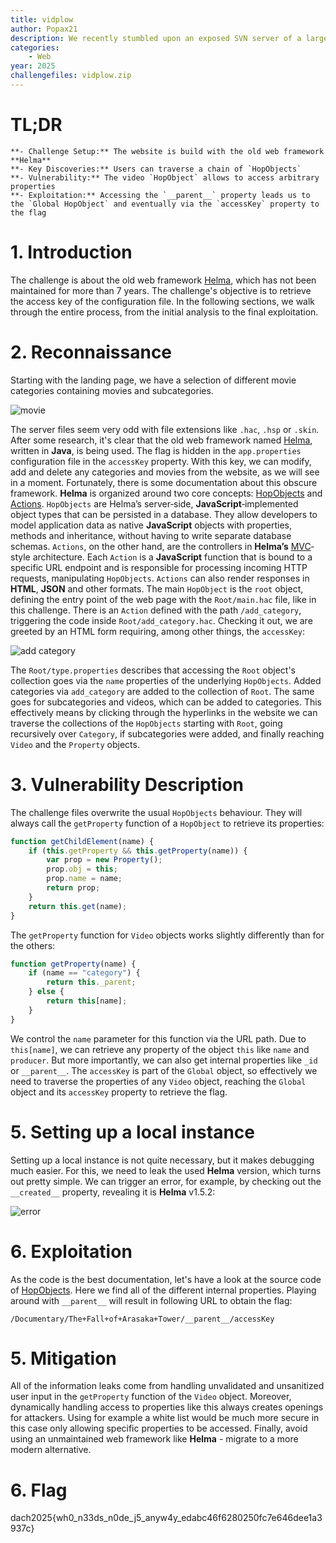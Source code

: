 ```yaml
---
title: vidplow
author: Popax21
description: We recently stumbled upon an exposed SVN server of a large multimedia corporation, containing some of their backend application and internal tooling code. However, the access keys seem to not be the ones used in production - the real ones should fetch us quite a high price though, if we manage to get our hands on them that is. Just one problem - the tech stack seems to be really obscure, and no one on our team seems to have any clue what the heck is going on. Can you take a look, and maybe find some vulnerabilities in this thing?
categories:
    - Web
year: 2025
challengefiles: vidplow.zip
---
```


# TL;DR<a id="TL;DR"></a>
    **- Challenge Setup:** The website is build with the old web framework **Helma**
    **- Key Discoveries:** Users can traverse a chain of `HopObjects`
    **- Vulnerability:** The video `HopObject` allows to access arbitrary properties
    **- Exploitation:** Accessing the `__parent__` property leads us to the `Global HopObject` and eventually via the `accessKey` property to the flag

# 1. Introduction<a id="introduction"></a>
The challenge is about the old web framework [Helma](https://github.com/helma-org/helma), which has not been maintained for more than 7 years. The challenge's objective is to retrieve the access key of the configuration file.
<span>
In the following sections, we walk through the entire process, from the initial analysis to the final exploitation.

# 2. Reconnaissance<a id="reconnaissance"></a>
Starting with the landing page, we have a selection of different movie categories containing movies and subcategories.

![movie](ctf/writeups/cscg/vidplow/movie.png "movie")

The server files seem very odd with file extensions like `.hac`, `.hsp` or `.skin`. After some research, it's clear that the old web framework named [Helma](https://github.com/helma-org/helma), written in **Java**, is being used. The flag is hidden in the `app.properties` configuration file in the `accessKey` property. With this key, we can modify, add and delete any categories and movies from the website, as we will see in a moment. Fortunately, there is some documentation about this obscure framework.
<span>
**Helma** is organized around two core concepts: [HopObjects](https://helma.serverjs.org/welcome/intro/hopobjects) and [Actions](https://helma.serverjs.org/welcome/intro/actions). `HopObjects` are Helma’s server‐side, **JavaScript**‐implemented object types that can be persisted in a database. They allow developers to model application data as native **JavaScript** objects with properties, methods and inheritance, without having to write separate database schemas. `Actions`, on the other hand, are the controllers in **Helma’s** [MVC](https://de.wikipedia.org/wiki/Model_View_Controller)‐style architecture. Each `Action` is a **JavaScript** function that is bound to a specific URL endpoint and is responsible for processing incoming HTTP requests, manipulating `HopObjects`. `Actions` can also render responses in **HTML**, **JSON** and other formats.
<span>
The main `HopObject` is the `root` object, defining the entry point of the web page with the `Root/main.hac` file, like in this challenge. There is an `Action` defined with the path `/add_category`, triggering the code inside `Root/add_category.hac`. Checking it out, we are greeted by an HTML form requiring, among other things, the `accessKey`:

![add category](ctf/writeups/cscg/vidplow/add_category.png "add category")

The `Root/type.properties` describes that accessing the `Root` object's collection goes via the `name` properties of the underlying `HopObjects`. Added categories via `add_category` are added to the collection of `Root`. The same goes for subcategories and videos, which can be added to categories. This effectively means by clicking through the hyperlinks in the website we can traverse the collections of the `HopObjects` starting with `Root`, going recursively over `Category`, if subcategories were added, and finally reaching `Video` and the `Property` objects.

# 3. Vulnerability Description<a id="vulnerability description"></a>
The challenge files overwrite the usual `HopObjects` behaviour. They will always call the `getProperty` function of a `HopObject` to retrieve its properties:

```javascript
function getChildElement(name) {
    if (this.getProperty && this.getProperty(name)) {
        var prop = new Property();
        prop.obj = this;
        prop.name = name;
        return prop;
    }
    return this.get(name);
}
```

The `getProperty` function for `Video` objects works slightly differently than for the others:

```javascript
function getProperty(name) {
    if (name == "category") {
        return this._parent;
    } else {
        return this[name];
    }
}
```

We control the `name` parameter for this function via the URL path. Due to `this[name]`, we can retrieve any property of the object `this` like `name` and `producer`. But more importantly, we can also get internal properties like `_id` or `__parent__`. The `accessKey` is part of the `Global` object, so effectively we need to traverse the properties of any `Video` object, reaching the `Global` object and its `accessKey` property to retrieve the flag.

# 5. Setting up a local instance<a id="setting up a local instance"></a>
Setting up a local instance is not quite necessary, but it makes debugging much easier. For this, we need to leak the used **Helma** version, which turns out pretty simple. We can trigger an error, for example, by checking out the `__created__` property, revealing it is **Helma** v1.5.2:

![error](ctf/writeups/cscg/vidplow/error.png "error")

# 6. Exploitation<a id="exploitation"></a>
As the code is the best documentation, let's have a look at the source code of [HopObjects](https://github.com/helma-org/helma/blob/helma_1_5_2/src/helma/scripting/rhino/HopObject.java#L890). Here we find all of the different internal properties. Playing around with `__parent__` will result in following URL to obtain the flag:

```
/Documentary/The+Fall+of+Arasaka+Tower/__parent__/accessKey
```

# 5. Mitigation<a id="mitigation"></a>
All of the information leaks come from handling unvalidated and unsanitized user input in the `getProperty` function of the `Video` object. Moreover, dynamically handling access to properties like this always creates openings for attackers. Using for example a white list would be much more secure in this case only allowing specific properties to be accessed. Finally, avoid using an unmaintained web framework like **Helma** - migrate to a more modern alternative.

# 6. Flag<a id="flag"></a>
dach2025{wh0_n33ds_n0de_j5_anyw4y_edabc46f6280250fc7e646dee1a3937c}
